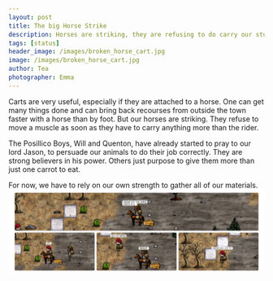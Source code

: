 ```yaml
---
layout: post
title: The big Horse Strike
description: Horses are striking, they are refusing to do carry our stuff.
tags: [status]
header_image: /images/broken_horse_cart.jpg
image: /images/broken_horse_cart.jpg
author: Tea
photographer: Emma
---
```


Carts are very useful, especially if they are attached to a horse. One can get many things done and can bring back recourses from outside the town faster with a horse than by foot. But our horses are striking. They refuse to move a muscle as soon as they have to carry anything more than the rider. 

The Posillico Boys, Will and Quenton, have already started to pray to our lord Jason, to persuade our animals to do their job correctly. They are strong believers in his power. Others just purpose to give them more than just one carrot to eat. 

For now, we have to rely on our own strength to gather all of our materials. 
![image](/images/broken_horse_cart.jpg)